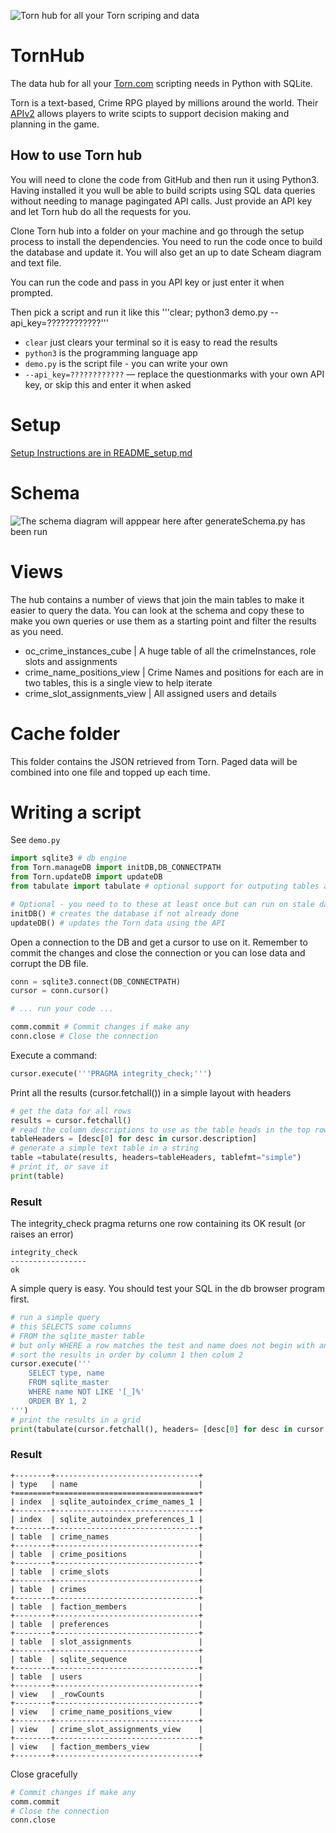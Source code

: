 ![Torn hub for all your Torn scriping and data](./documents/banner.png) 

# TornHub
The data hub for all your [Torn.com](https://www.torn.com/) scripting needs in Python with SQLite.

Torn is a text-based, Crime RPG played by millions around the world. Their [APIv2](https://www.torn.com/swagger/index.html) allows players to write scipts to support decision making and planning in the game.  

## How to use Torn hub

You will need to clone the code from GitHub and then run it using Python3. Having installed it you wull be able to build scripts using SQL data queries without needing to manage pagingated API calls. Just provide an API key and let Torn hub do all the requests for you.

Clone Torn hub into a folder on your machine and go through the setup process to install the dependencies. You need to run the code once to build the database and update it.  You will also get an up to date Scheam diagram and text file.

You can run the code and pass in you API key or just enter it when prompted.

Then pick a script and run it like this
'''clear; python3 demo.py --api_key=????????????''' 
* ```clear``` just clears your terminal so it is easy to read the results
* ```python3``` is the programming language app
* ```demo.py``` is the script file - you can write your own
* ```--api_key=????????????``` — replace the questionmarks with your own API key, or skip this and enter it when asked

# Setup

[Setup Instructions are in README_setup,md](./README_setup.md)

# Schema

![The schema diagram will apppear here after generateSchema.py has been run](data/db/schema_diagram.png) 

# Views

The hub contains a number of views that join the main tables to make it easier to query the data. You can look at the schema and copy these to make you own queries or use them as a starting point and filter the results as you need.

* oc_crime_instances_cube              | A huge table of all the crimeInstances, role slots and assignments
* crime_name_positions_view       | Crime Names and positions for each are in two tables, this is a single view to help iterate
* crime_slot_assignments_view     | All assigned users and details

# Cache folder

This folder contains the JSON retrieved from Torn. Paged data will be combined into one file and topped up each time.

# Writing a script

See ```demo.py```

```python
import sqlite3 # db engine
from Torn.manageDB import initDB,DB_CONNECTPATH
from Torn.updateDB import updateDB
from tabulate import tabulate # optional support for outputing tables as text grids or HTML
```

```python
# Optional - you need to to these at least once but can run on stale data without them
initDB() # creates the database if not already done 
updateDB() # updates the Torn data using the API
```

Open a connection to the DB and get a cursor to use on it. Remember to commit the changes and close the connection or you can lose data and corrupt the DB file. 

```python
conn = sqlite3.connect(DB_CONNECTPATH)
cursor = conn.cursor()

# ... run your code ... 

comm.commit # Commit changes if make any
conn.close # Close the connection
```

Execute a command:
```Python
cursor.execute('''PRAGMA integrity_check;''')
```
Print all the results (cursor.fetchall()) in a simple layout with headers
```Python
# get the data for all rows
results = cursor.fetchall()
# read the column descriptions to use as the table heads in the top row
tableHeaders = [desc[0] for desc in cursor.description]
# generate a simple text table in a string
table =tabulate(results, headers=tableHeaders, tablefmt="simple")
# print it, or save it
print(table)
```
### Result
The integrity_check pragma returns one row containing its OK result (or raises an error)
```text
integrity_check
-----------------
ok
```

A simple query is easy.  You should test your SQL in the db browser program first.

```Python
# run a simple query
# this SELECTS some columns 
# FROM the sqlite_master table 
# but only WHERE a row matches the test and name does not begin with an underscore
# sort the results in order by column 1 then colum 2
cursor.execute('''
    SELECT type, name 
    FROM sqlite_master 
    WHERE name NOT LIKE '[_]%' 
    ORDER BY 1, 2
''')
# print the results in a grid
print(tabulate(cursor.fetchall(), headers= [desc[0] for desc in cursor.description], tablefmt="grid"))
```
### Result
```text
+--------+--------------------------------+
| type   | name                           |
+========+================================+
| index  | sqlite_autoindex_crime_names_1 |
+--------+--------------------------------+
| index  | sqlite_autoindex_preferences_1 |
+--------+--------------------------------+
| table  | crime_names                    |
+--------+--------------------------------+
| table  | crime_positions                |
+--------+--------------------------------+
| table  | crime_slots                    |
+--------+--------------------------------+
| table  | crimes                         |
+--------+--------------------------------+
| table  | faction_members                |
+--------+--------------------------------+
| table  | preferences                    |
+--------+--------------------------------+
| table  | slot_assignments               |
+--------+--------------------------------+
| table  | sqlite_sequence                |
+--------+--------------------------------+
| table  | users                          |
+--------+--------------------------------+
| view   | _rowCounts                     |
+--------+--------------------------------+
| view   | crime_name_positions_view      |
+--------+--------------------------------+
| view   | crime_slot_assignments_view    |
+--------+--------------------------------+
| view   | faction_members_view           |
+--------+--------------------------------+
```
Close gracefully
```Python
# Commit changes if make any
comm.commit 
# Close the connection
conn.close
```
